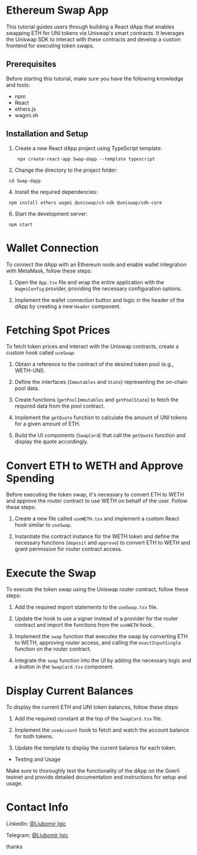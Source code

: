 # Ethereum Swap App

This tutorial guides users through building a React dApp that enables swapping ETH for UNI tokens via Uniswap's smart contracts. It leverages the Uniswap SDK to interact with these contracts and develop a custom frontend for executing token swaps.

## Prerequisites

Before starting this tutorial, make sure you have the following knowledge and tools:

* npm
* React
* ethers.js
* wagmi.sh

## Installation and Setup

1. Create a new React dApp project using TypeScript template:
   
   ` npx create-react-app Swap-dapp --template typescript`

2. Change the directory to the project folder:
   
  ` cd Swap-dapp`

4. Install the required dependencies:
   
  ` npm install ethers wagmi @uniswap/v3-sdk @uniswap/sdk-core`


6. Start the development server:

  ` npm start`

  

# Wallet Connection

To connect the dApp with an Ethereum node and enable wallet integration with MetaMask, follow these steps:

1. Open the `App.tsx` file and wrap the entire application with the `WagmiConfig` provider, providing the necessary configuration options.

2. Implement the wallet connection button and logic in the header of the dApp by creating a new `Header` component.

# Fetching Spot Prices

To fetch token prices and interact with the Uniswap contracts, create a custom hook called `useSwap`:

1. Obtain a reference to the contract of the desired token pool (e.g., WETH-UNI).

2. Define the interfaces (`Immutables` and `State`) representing the on-chain pool data.

3. Create functions (`getPoolImmutables` and `getPoolState`) to fetch the required data from the pool contract.

4. Implement the `getQuote` function to calculate the amount of UNI tokens for a given amount of ETH.

5. Build the UI components (`SwapCard`) that call the `getQuote` function and display the quote accordingly.

# Convert ETH to WETH and Approve Spending

Before executing the token swap, it's necessary to convert ETH to WETH and approve the router contract to use WETH on behalf of the user. Follow these steps:

1. Create a new file called `useWETH.tsx` and implement a custom React hook similar to `useSwap`.

2. Instantiate the contract instance for the WETH token and define the necessary functions (`deposit` and `approve`) to convert ETH to WETH and grant permission for router contract access.

# Execute the Swap

To execute the token swap using the Uniswap router contract, follow these steps:

1. Add the required import statements to the `useSwap.tsx` file.

2. Update the hook to use a signer instead of a provider for the router contract and import the functions from the `useWETH` hook.

3. Implement the `swap` function that executes the swap by converting ETH to WETH, approving router access, and calling the `exactInputSingle` function on the router contract.

4. Integrate the `swap` function into the UI by adding the necessary logic and a button in the `SwapCard.tsx` component.

# Display Current Balances

To display the current ETH and UNI token balances, follow these steps:

1. Add the required constant at the top of the `SwapCard.tsx` file.

2. Implement the `useAccount` hook to fetch and watch the account balance for both tokens.

3. Update the template to display the current balance for each token.

- Testing and Usage

Make sure to thoroughly test the functionality of the dApp on the Goerli testnet and provide detailed documentation and instructions for setup and usage.

# Contact Info

LinkedIn: [@Ljubomir Igic](https://www.linkedin.com/in/ljubomir-igic-6a9615340)

Telegram: [@Ljubomir Igic](https://t.me/@ljubomir_igic)

thanks
